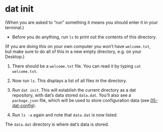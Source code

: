 # dat init

(When you are asked to “run” something it means you should enter it in your terminal.)

* Before you do anything, run `ls` to print out the contents of this directory.

(If you are doing this on your own computer you won’t have `welcome.txt`, but make sure to do all of this in a new empty directory, e.g. on your Desktop.)

1. There should be a `welcome.txt` file. You can read it by typing `cat welcome.txt`.

1. Now run `ls`. This displays a list of all files in the directory.

1. Run `dat init`. This will establish the current directory as a dat repository, with dat’s data stored `data.dat`. You'll also see a `package.json` file, which will be used to store configuration data  (see [05-dat-config](05-dat-json-config.html)).

1. Run `ls -a` again and note that `data.dat` is now listed.

The `data.dat` directory is where dat’s data is stored.
